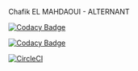 Chafik EL MAHDAOUI - ALTERNANT

[![Codacy Badge](https://api.codacy.com/project/badge/Grade/88c18f2242b04802b2b6346db2385c99)](https://www.codacy.com/app/chfik/ceri-m1-test?utm_source=github.com&amp;utm_medium=referral&amp;utm_content=chfik/ceri-m1-test&amp;utm_campaign=Badge_Grade)

[![Codacy Badge](https://api.codacy.com/project/badge/Coverage/88c18f2242b04802b2b6346db2385c99)](https://www.codacy.com/app/chfik/ceri-m1-test?utm_source=github.com&utm_medium=referral&utm_content=chfik/ceri-m1-test&utm_campaign=Badge_Coverage)


[![CircleCI](https://circleci.com/gh/chfik/ceri-m1-test.svg?style=shield&circle-token=:circle-token)](https://circleci.com/gh/chfik/ceri-m1-test)